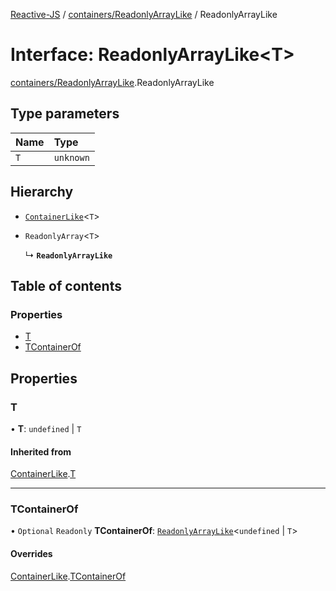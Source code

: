 [Reactive-JS](../README.md) / [containers/ReadonlyArrayLike](../modules/containers_ReadonlyArrayLike.md) / ReadonlyArrayLike

# Interface: ReadonlyArrayLike<T\>

[containers/ReadonlyArrayLike](../modules/containers_ReadonlyArrayLike.md).ReadonlyArrayLike

## Type parameters

| Name | Type |
| :------ | :------ |
| `T` | `unknown` |

## Hierarchy

- [`ContainerLike`](containers_ContainerLike.ContainerLike.md)<`T`\>

- `ReadonlyArray`<`T`\>

  ↳ **`ReadonlyArrayLike`**

## Table of contents

### Properties

- [T](containers_ReadonlyArrayLike.ReadonlyArrayLike.md#t)
- [TContainerOf](containers_ReadonlyArrayLike.ReadonlyArrayLike.md#tcontainerof)

## Properties

### T

• **T**: `undefined` \| `T`

#### Inherited from

[ContainerLike](containers_ContainerLike.ContainerLike.md).[T](containers_ContainerLike.ContainerLike.md#t)

___

### TContainerOf

• `Optional` `Readonly` **TContainerOf**: [`ReadonlyArrayLike`](containers_ReadonlyArrayLike.ReadonlyArrayLike.md)<`undefined` \| `T`\>

#### Overrides

[ContainerLike](containers_ContainerLike.ContainerLike.md).[TContainerOf](containers_ContainerLike.ContainerLike.md#tcontainerof)
